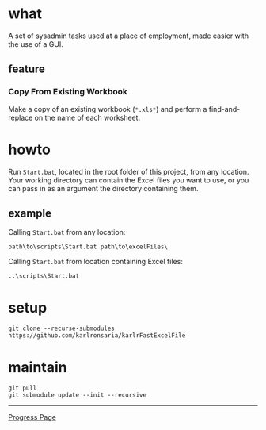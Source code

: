 # what
A set of sysadmin tasks used at a place of employment, made easier with the use of a GUI.

## feature

### Copy From Existing Workbook
Make a copy of an existing workbook (``*.xls*``) and perform a find-and-replace on the name of each worksheet.


# howto
Run ``Start.bat``, located in the root folder of this project, from any location. Your working directory can contain the Excel files you want to use, or you can pass in as an argument the directory containing them.

## example

Calling ``Start.bat`` from any location:

```dos
path\to\scripts\Start.bat path\to\excelFiles\
```

Calling ``Start.bat`` from location containing Excel files:

```dos
..\scripts\Start.bat
```

# setup

```dos
git clone --recurse-submodules https://github.com/karlronsaria/karlrFastExcelFile
```

# maintain

```dos
git pull
git submodule update --init --recursive
```

---

[Progress Page](./doc/todo.md)
